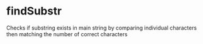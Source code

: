# findSubstr

Checks if substring exists in main string by comparing individual characters then matching the number of correct characters 
